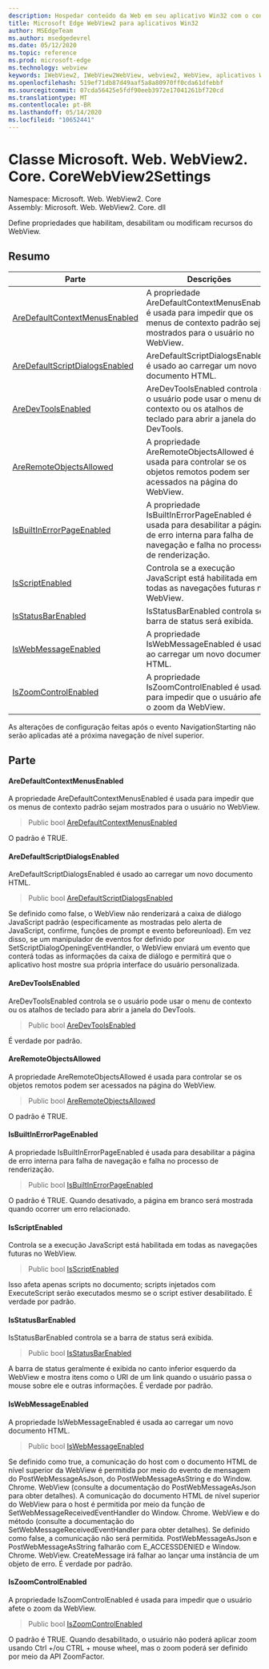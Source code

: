 ```yaml
---
description: Hospedar conteúdo da Web em seu aplicativo Win32 com o controle WebView2 do Microsoft Edge
title: Microsoft Edge WebView2 para aplicativos Win32
author: MSEdgeTeam
ms.author: msedgedevrel
ms.date: 05/12/2020
ms.topic: reference
ms.prod: microsoft-edge
ms.technology: webview
keywords: IWebView2, IWebView2WebView, webview2, WebView, aplicativos Win32, Win32, Edge, ICoreWebView2, ICoreWebView2Controller, controle do navegador, HTML Edge
ms.openlocfilehash: 519ef71db87d49aaf5a8a80970ff0cda61dfebbf
ms.sourcegitcommit: 07cda56425e5fdf90eeb3972e17041261bf720cd
ms.translationtype: MT
ms.contentlocale: pt-BR
ms.lasthandoff: 05/14/2020
ms.locfileid: "10652441"
---
```

# Classe Microsoft. Web. WebView2. Core. CoreWebView2Settings 

Namespace: Microsoft. Web. WebView2. Core \
Assembly: Microsoft. Web. WebView2. Core. dll

Define propriedades que habilitam, desabilitam ou modificam recursos do WebView.

## Resumo

 Parte                        | Descrições
--------------------------------|---------------------------------------------
[AreDefaultContextMenusEnabled](#aredefaultcontextmenusenabled) | A propriedade AreDefaultContextMenusEnabled é usada para impedir que os menus de contexto padrão sejam mostrados para o usuário no WebView.
[AreDefaultScriptDialogsEnabled](#aredefaultscriptdialogsenabled) | AreDefaultScriptDialogsEnabled é usado ao carregar um novo documento HTML.
[AreDevToolsEnabled](#aredevtoolsenabled) | AreDevToolsEnabled controla se o usuário pode usar o menu de contexto ou os atalhos de teclado para abrir a janela do DevTools.
[AreRemoteObjectsAllowed](#areremoteobjectsallowed) | A propriedade AreRemoteObjectsAllowed é usada para controlar se os objetos remotos podem ser acessados na página do WebView.
[IsBuiltInErrorPageEnabled](#isbuiltinerrorpageenabled) | A propriedade IsBuiltInErrorPageEnabled é usada para desabilitar a página de erro interna para falha de navegação e falha no processo de renderização.
[IsScriptEnabled](#isscriptenabled) | Controla se a execução JavaScript está habilitada em todas as navegações futuras no WebView.
[IsStatusBarEnabled](#isstatusbarenabled) | IsStatusBarEnabled controla se a barra de status será exibida.
[IsWebMessageEnabled](#iswebmessageenabled) | A propriedade IsWebMessageEnabled é usada ao carregar um novo documento HTML.
[IsZoomControlEnabled](#iszoomcontrolenabled) | A propriedade IsZoomControlEnabled é usada para impedir que o usuário afete o zoom da WebView.

As alterações de configuração feitas após o evento NavigationStarting não serão aplicadas até a próxima navegação de nível superior.

## Parte

#### AreDefaultContextMenusEnabled 

A propriedade AreDefaultContextMenusEnabled é usada para impedir que os menus de contexto padrão sejam mostrados para o usuário no WebView.

> Public bool [AreDefaultContextMenusEnabled](#aredefaultcontextmenusenabled)

O padrão é TRUE.

#### AreDefaultScriptDialogsEnabled 

AreDefaultScriptDialogsEnabled é usado ao carregar um novo documento HTML.

> Public bool [AreDefaultScriptDialogsEnabled](#aredefaultscriptdialogsenabled)

Se definido como false, o WebView não renderizará a caixa de diálogo JavaScript padrão (especificamente as mostradas pelo alerta de JavaScript, confirme, funções de prompt e evento beforeunload). Em vez disso, se um manipulador de eventos for definido por SetScriptDialogOpeningEventHandler, o WebView enviará um evento que conterá todas as informações da caixa de diálogo e permitirá que o aplicativo host mostre sua própria interface do usuário personalizada.

#### AreDevToolsEnabled 

AreDevToolsEnabled controla se o usuário pode usar o menu de contexto ou os atalhos de teclado para abrir a janela do DevTools.

> Public bool [AreDevToolsEnabled](#aredevtoolsenabled)

É verdade por padrão.

#### AreRemoteObjectsAllowed 

A propriedade AreRemoteObjectsAllowed é usada para controlar se os objetos remotos podem ser acessados na página do WebView.

> Public bool [AreRemoteObjectsAllowed](#areremoteobjectsallowed)

O padrão é TRUE.

#### IsBuiltInErrorPageEnabled 

A propriedade IsBuiltInErrorPageEnabled é usada para desabilitar a página de erro interna para falha de navegação e falha no processo de renderização.

> Public bool [IsBuiltInErrorPageEnabled](#isbuiltinerrorpageenabled)

O padrão é TRUE. Quando desativado, a página em branco será mostrada quando ocorrer um erro relacionado.

#### IsScriptEnabled 

Controla se a execução JavaScript está habilitada em todas as navegações futuras no WebView.

> Public bool [IsScriptEnabled](#isscriptenabled)

Isso afeta apenas scripts no documento; scripts injetados com ExecuteScript serão executados mesmo se o script estiver desabilitado. É verdade por padrão.

#### IsStatusBarEnabled 

IsStatusBarEnabled controla se a barra de status será exibida.

> Public bool [IsStatusBarEnabled](#isstatusbarenabled)

A barra de status geralmente é exibida no canto inferior esquerdo da WebView e mostra itens como o URI de um link quando o usuário passa o mouse sobre ele e outras informações. É verdade por padrão.

#### IsWebMessageEnabled 

A propriedade IsWebMessageEnabled é usada ao carregar um novo documento HTML.

> Public bool [IsWebMessageEnabled](#iswebmessageenabled)

Se definido como true, a comunicação do host com o documento HTML de nível superior da WebView é permitida por meio do evento de mensagem do PostWebMessageAsJson, do PostWebMessageAsString e do Window. Chrome. WebView (consulte a documentação do PostWebMessageAsJson para obter detalhes). A comunicação do documento HTML de nível superior do WebView para o host é permitida por meio da função de SetWebMessageReceivedEventHandler do Window. Chrome. WebView e do método (consulte a documentação do SetWebMessageReceivedEventHandler para obter detalhes). Se definido como false, a comunicação não será permitida. PostWebMessageAsJson e PostWebMessageAsString falharão com E_ACCESSDENIED e Window. Chrome. WebView. CreateMessage irá falhar ao lançar uma instância de um objeto de erro. É verdade por padrão.

#### IsZoomControlEnabled 

A propriedade IsZoomControlEnabled é usada para impedir que o usuário afete o zoom da WebView.

> Public bool [IsZoomControlEnabled](#iszoomcontrolenabled)

O padrão é TRUE. Quando desabilitado, o usuário não poderá aplicar zoom usando Ctrl +/ou CTRL + mouse wheel, mas o zoom poderá ser definido por meio da API ZoomFactor.

